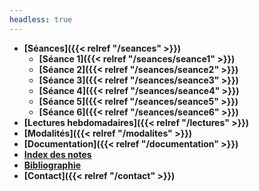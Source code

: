 ```yaml
---
headless: true
---
```


- **[Séances]({{< relref "/seances" >}})**
  - **[Séance 1]({{< relref "/seances/seance1" >}})**
  - **[Séance 2]({{< relref "/seances/seance2" >}})**
  - **[Séance 3]({{< relref "/seances/seance3" >}})**
  - **[Séance 4]({{< relref "/seances/seance4" >}})**
  - **[Séance 5]({{< relref "/seances/seance5" >}})**
  - **[Séance 6]({{< relref "/seances/seance6" >}})**
- **[Lectures hebdomadaires]({{< relref "/lectures" >}})**
- **[Modalités]({{< relref "/modalites" >}})**
- **[Documentation]({{< relref "/documentation" >}})**
- **<a href="https://demo.hedgedoc.org/C8ARcHnwT-GTPA4k8wmuYw#" target="blank">Index des notes</a>**
- **<a href="https://www.zotero.org/groups/4276254/fra3826-a2021/library" target="blank">Bibliographie</a>**
- **[Contact]({{< relref "/contact" >}})**
